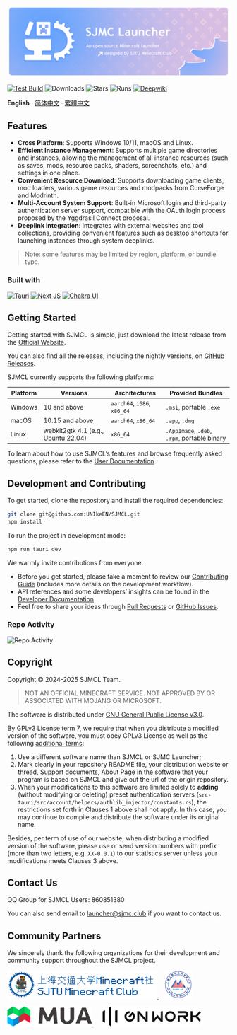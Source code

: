 <img src="docs/figs/banner.png" alt="SJMCL" />

[![Test Build](https://img.shields.io/github/actions/workflow/status/UNIkeEN/SJMCL/test.yml?label=test%20build&logo=github&style=for-the-badge)](https://github.com/UNIkeEN/SJMCL/blob/main/.github/workflows/test.yml)
![Downloads](https://img.shields.io/github/downloads/UNIkeEN/SJMCL/total?style=for-the-badge)
![Stars](https://img.shields.io/github/stars/UNIkeEN/SJMCL?style=for-the-badge)
![Runs](https://img.shields.io/badge/dynamic/json?color=blue&style=for-the-badge&label=runs&query=$.total_count&url=https%3A%2F%2Fmc.sjtu.cn%2Fapi-sjmcl%2Fcount)
[![Deepwiki](https://img.shields.io/badge/Ask-DeepWiki-20B2AA?logo=&style=for-the-badge)](https://deepwiki.com/UNIkeEN/SJMCL)

**English** · [简体中文](docs/README.zh-Hans.md) · [繁體中文](docs/README.zh-Hant.md)

## Features

* **Cross Platform**: Supports Windows 10/11, macOS and Linux.
* **Efficient Instance Management**: Supports multiple game directories and instances, allowing the management of all instance resources (such as saves, mods, resource packs, shaders, screenshots, etc.) and settings in one place.
* **Convenient Resource Download**: Supports downloading game clients, mod loaders, various game resources and modpacks from CurseForge and Modrinth.
* **Multi-Account System Support**: Built-in Microsoft login and third-party authentication server support, compatible with the OAuth login process proposed by the Yggdrasil Connect proposal.
* **Deeplink Integration**: Integrates with external websites and tool collections, providing convenient features such as desktop shortcuts for launching instances through system deeplinks.

> Note: some features may be limited by region, platform, or bundle type.

### Built with

[![Tauri](https://img.shields.io/badge/Tauri-v2-FFC131?style=for-the-badge&logo=tauri&logoColor=white&labelColor=24C8DB)](https://tauri.app/)
[![Next JS](https://img.shields.io/badge/next.js-000000?style=for-the-badge&logo=nextdotjs&logoColor=white)](https://nextjs.org/)
[![Chakra UI](https://img.shields.io/badge/chakra_ui-v2-38B2AC?style=for-the-badge&logo=chakraui&logoColor=white&labelColor=319795)](https://v2.chakra-ui.com/)

## Getting Started

Getting started with SJMCL is simple, just download the latest release from the [Official Website](https://mc.sjtu.cn/sjmcl/en).

You can also find all the releases, including the nightly versions, on [GitHub Releases](https://github.com/UNIkeEN/SJMCL/releases).

SJMCL currently supports the following platforms:

| Platform  | Versions            | Architectures              | Provided Bundles                        |
|-----------|---------------------|----------------------------|-----------------------------------------|
| Windows   | 10 and above        | `aarch64`, `i686`, `x86_64`| `.msi`, portable `.exe`                 |
| macOS     | 10.15 and above     | `aarch64`, `x86_64`        | `.app`, `.dmg`                          |
| Linux     | webkit2gtk 4.1 (e.g., Ubuntu 22.04) | `x86_64`   | `.AppImage`, `.deb`, `.rpm`, portable binary |

To learn about how to use SJMCL’s features and browse frequently asked questions, please refer to the [User Documentation](https://mc.sjtu.cn/sjmcl/en/docs).

## Development and Contributing

To get started, clone the repository and install the required dependencies:

```bash
git clone git@github.com:UNIkeEN/SJMCL.git
npm install
```

To run the project in development mode:

```bash
npm run tauri dev
```

We warmly invite contributions from everyone. 

* Before you get started, please take a moment to review our [Contributing Guide](https://github.com/UNIkeEN/SJMCL/blob/main/CONTRIBUTING.md) (includes more details on the development workflow). 
* API references and some developers’ insights can be found in the [Developer Documentation](https://mc.sjtu.cn/sjmcl/en/dev).
* Feel free to share your ideas through [Pull Requests](https://github.com/UNIkeEN/SJMCL/pulls) or [GitHub Issues](https://github.com/UNIkeEN/SJMCL/issues).

### Repo Activity

![Repo Activity](https://repobeats.axiom.co/api/embed/ee2f4be0fbc708179a6b40c83cd8ce80702fe6fe.svg "Repobeats analytics image")

## Copyright

Copyright © 2024-2025 SJMCL Team.

> NOT AN OFFICIAL MINECRAFT SERVICE. NOT APPROVED BY OR ASSOCIATED WITH MOJANG OR MICROSOFT.

The software is distributed under [GNU General Public License v3.0](/LICENSE).

By GPLv3 License term 7, we require that when you distribute a modified version of the software, you must obey GPLv3 License as well as the following [additional terms](/LICENSE.EXTRA): 

1. Use a different software name than SJMCL or SJMC Launcher;
2. Mark clearly in your repository README file, your distribution website or thread, Support documents, About Page in the software that your program is based on SJMCL and give out the url of the origin repository.
3. When your modifications to this software are limited solely to **adding** (without modifying or deleting) preset authentication servers (`src-tauri/src/account/helpers/authlib_injector/constants.rs`), the restrictions set forth in Clauses 1 above shall not apply. In this case, you may continue to compile and distribute the software under its original name.

Besides, per term of use of our website, when distributing a modified version of the software, please use or send version numbers with prefix (more than two letters, e.g. `XX-0.0.1`) to our statistics server unless your modifications meets Clauses 3 above.

## Contact Us

QQ Group for SJMCL Users: 860851380

You can also send email to launcher@sjmc.club if you want to contact us.

## Community Partners

We sincerely thank the following organizations for their development and community support throughout the SJMCL project.

[
  <picture>
    <source srcset="docs/figs/partners/sjmc-dark.png" media="(prefers-color-scheme: dark)">
    <source srcset="docs/figs/partners/sjmc.png" media="(prefers-color-scheme: light)">
    <img src="docs/figs/partners/sjmc.png" alt="SJMC" style="height: 65px;">
  </picture>
](https://mc.sjtu.cn/en/)
&nbsp;&nbsp;
[<img src="docs/figs/partners/sues-mc.png" alt="SUES-MC" style="height: 65px;"/>](https://www.suesmc.ltd/)

[
  <picture>
    <source srcset="docs/figs/partners/mua-dark.png" media="(prefers-color-scheme: dark)">
    <source srcset="docs/figs/partners/mua.png" media="(prefers-color-scheme: light)">
    <img src="docs/figs/partners/mua.png" alt="MUA" style="height: 45px;">
  </picture>
](https://www.mualliance.cn/en)
&nbsp;&nbsp;&nbsp;&nbsp;
[
  <picture>
    <source srcset="docs/figs/partners/gnwork-dark.png" media="(prefers-color-scheme: dark)">
    <source srcset="docs/figs/partners/gnwork.png" media="(prefers-color-scheme: light)">
    <img src="docs/figs/partners/gnwork.png" alt="GNWORK" style="height: 45px;">
  </picture>
](https://space.bilibili.com/403097853)
